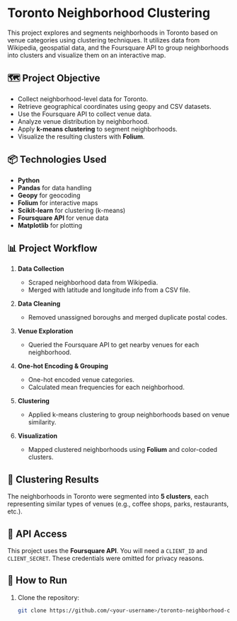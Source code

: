 # Toronto Neighborhood Clustering

This project explores and segments neighborhoods in Toronto based on venue categories using clustering techniques. It utilizes data from Wikipedia, geospatial data, and the Foursquare API to group neighborhoods into clusters and visualize them on an interactive map.

## 🗺️ Project Objective

- Collect neighborhood-level data for Toronto.
- Retrieve geographical coordinates using geopy and CSV datasets.
- Use the Foursquare API to collect venue data.
- Analyze venue distribution by neighborhood.
- Apply **k-means clustering** to segment neighborhoods.
- Visualize the resulting clusters with **Folium**.

## 📦 Technologies Used

- **Python**
- **Pandas** for data handling
- **Geopy** for geocoding
- **Folium** for interactive maps
- **Scikit-learn** for clustering (k-means)
- **Foursquare API** for venue data
- **Matplotlib** for plotting

## 📊 Project Workflow

1. **Data Collection**
   - Scraped neighborhood data from Wikipedia.
   - Merged with latitude and longitude info from a CSV file.

2. **Data Cleaning**
   - Removed unassigned boroughs and merged duplicate postal codes.

3. **Venue Exploration**
   - Queried the Foursquare API to get nearby venues for each neighborhood.

4. **One-hot Encoding & Grouping**
   - One-hot encoded venue categories.
   - Calculated mean frequencies for each neighborhood.

5. **Clustering**
   - Applied k-means clustering to group neighborhoods based on venue similarity.

6. **Visualization**
   - Mapped clustered neighborhoods using **Folium** and color-coded clusters.

## 📍 Clustering Results

The neighborhoods in Toronto were segmented into **5 clusters**, each representing similar types of venues (e.g., coffee shops, parks, restaurants, etc.).

## 🔑 API Access

This project uses the **Foursquare API**. You will need a `CLIENT_ID` and `CLIENT_SECRET`. These credentials were omitted for privacy reasons.

## 📝 How to Run

1. Clone the repository:
   ```bash
   git clone https://github.com/<your-username>/toronto-neighborhood-clustering.git
